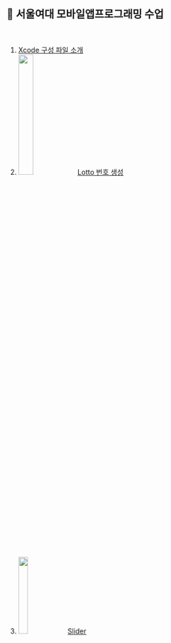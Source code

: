 ## 🏫 서울여대 모바일앱프로그래밍 수업
<br>

1. [Xcode 구성 파일 소개](https://github.com/ERIN56/iOS-STUDY/blob/master/서울여대%20모바일앱프로그래밍%20수업/xcode%20구성%20파일%20소개.md)
2. <img src="https://user-images.githubusercontent.com/83942393/134768661-ebf91332-2384-4909-babf-9545f89284f7.png" width="25%"></img>[Lotto 번호 생성](https://github.com/ERIN56/iOS-STUDY/blob/master/서울여대%20모바일앱프로그래밍%20수업/lottoNumber.swift)
</br>

3. <img src="https://user-images.githubusercontent.com/83942393/134769395-a0124f0f-8684-47c5-87ac-c203d0069df4.png" width="20%"></img> [Slider]()

